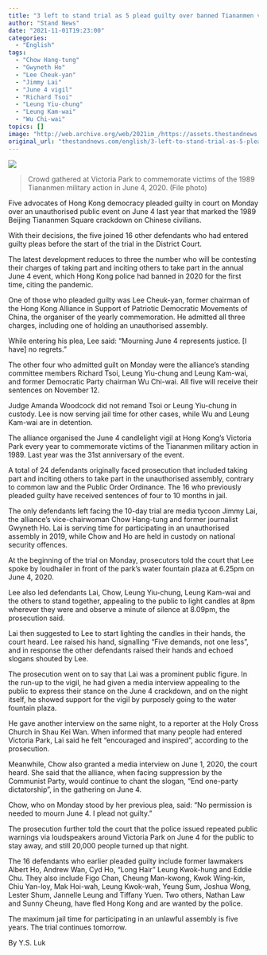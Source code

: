 ```yaml
---
title: "3 left to stand trial as 5 plead guilty over banned Tiananmen vigil in Hong Kong"
author: "Stand News"
date: "2021-11-01T19:23:00"
categories:
  - "English"
tags:
  - "Chow Hang-tung"
  - "Gwyneth Ho"
  - "Lee Cheuk-yan"
  - "Jimmy Lai"
  - "June 4 vigil"
  - "Richard Tsoi"
  - "Leung Yiu-chung"
  - "Leung Kam-wai"
  - "Wu Chi-wai"
topics: []
image: "http://web.archive.org/web/2021im_/https://assets.thestandnews.com/media/photos/11-0920copy_cuMXl.png"
original_url: "thestandnews.com/english/3-left-to-stand-trial-as-5-plead-guilty-over-banned-tiananmen-vigil-in-hong-kong"
---
```

![](http://web.archive.org/web/2021im_/https://assets.thestandnews.com/media/photos/11-0920copy_cuMXl.png)
> Crowd gathered at Victoria Park to commemorate victims of the 1989 Tiananmen military action in June 4, 2020. (File photo)

Five advocates of Hong Kong democracy pleaded guilty in court on Monday over an unauthorised public event on June 4 last year that marked the 1989 Beijing Tiananmen Square crackdown on Chinese civilians.

With their decisions, the five joined 16 other defendants who had entered guilty pleas before the start of the trial in the District Court.

The latest development reduces to three the number who will be contesting their charges of taking part and inciting others to take part in the annual June 4 event, which Hong Kong police had banned in 2020 for the first time, citing the pandemic.

One of those who pleaded guilty was Lee Cheuk-yan, former chairman of the Hong Kong Alliance in Support of Patriotic Democratic Movements of China, the organiser of the yearly commemoration. He admitted all three charges, including one of holding an unauthorised assembly.

While entering his plea, Lee said: “Mourning June 4 represents justice. \[I have\] no regrets.”

The other four who admitted guilt on Monday were the alliance’s standing committee members Richard Tsoi, Leung Yiu-chung and Leung Kam-wai, and former Democratic Party chairman Wu Chi-wai. All five will receive their sentences on November 12. 

Judge Amanda Woodcock did not remand Tsoi or Leung Yiu-chung in custody. Lee is now serving jail time for other cases, while Wu and Leung Kam-wai are in detention.

The alliance organised the June 4 candlelight vigil at Hong Kong’s Victoria Park every year to commemorate victims of the Tiananmen military action in 1989. Last year was the 31st anniversary of the event.

A total of 24 defendants originally faced prosecution that included taking part and inciting others to take part in the unauthorised assembly, contrary to common law and the Public Order Ordinance. The 16 who previously pleaded guilty have received sentences of four to 10 months in jail. 

The only defendants left facing the 10-day trial are media tycoon Jimmy Lai, the alliance’s vice-chairwoman Chow Hang-tung and former journalist Gwyneth Ho. Lai is serving time for participating in an unauthorised assembly in 2019, while Chow and Ho are held in custody on national security offences.

At the beginning of the trial on Monday, prosecutors told the court that Lee spoke by loudhailer in front of the park’s water fountain plaza at 6.25pm on June 4, 2020.

Lee also led defendants Lai, Chow, Leung Yiu-chung, Leung Kam-wai and the others to stand together, appealing to the public to light candles at 8pm wherever they were and observe a minute of silence at 8.09pm, the prosecution said.

Lai then suggested to Lee to start lighting the candles in their hands, the court heard. Lee raised his hand, signalling “Five demands, not one less”, and in response the other defendants raised their hands and echoed slogans shouted by Lee.

The prosecution went on to say that Lai was a prominent public figure. In the run-up to the vigil, he had given a media interview appealing to the public to express their stance on the June 4 crackdown, and on the night itself, he showed support for the vigil by purposely going to the water fountain plaza. 

He gave another interview on the same night, to a reporter at the Holy Cross Church in Shau Kei Wan. When informed that many people had entered Victoria Park, Lai said he felt “encouraged and inspired”, according to the prosecution.

Meanwhile, Chow also granted a media interview on June 1, 2020, the court heard. She said that the alliance, when facing suppression by the Communist Party, would continue to chant the slogan, “End one-party dictatorship”, in the gathering on June 4.

Chow, who on Monday stood by her previous plea, said: “No permission is needed to mourn June 4. I plead not guilty.”

The prosecution further told the court that the police issued repeated public warnings via loudspeakers around Victoria Park on June 4 for the public to stay away, and still 20,000 people turned up that night.

The 16 defendants who earlier pleaded guilty include former lawmakers Albert Ho, Andrew Wan, Cyd Ho, “Long Hair” Leung Kwok-hung and Eddie Chu. They also include Figo Chan, Cheung Man-kwong, Kwok Wing-kin, Chiu Yan-loy, Mak Hoi-wah, Leung Kwok-wah, Yeung Sum, Joshua Wong, Lester Shum, Jannelle Leung and Tiffany Yuen. Two others, Nathan Law and Sunny Cheung, have fled Hong Kong and are wanted by the police.

The maximum jail time for participating in an unlawful assembly is five years. The trial continues tomorrow.

By Y.S. Luk